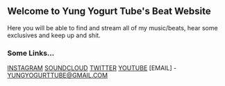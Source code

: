 ## Welcome to Yung Yogurt Tube's Beat Website
Here you will be able to find and stream all of my music/beats, hear some exclusives and keep up and shit.


### Some Links...
[INSTAGRAM](https://www.instagram.com/yungyogurttube/)
[SOUNDCLOUD](https://soundcloud.com/yungyogurttube)
[TWITTER](https://twitter.com/yungyogurttube/)
[YOUTUBE](https://www.youtube.com/channel/UCSlBcUWkRYPZkzLJSjmItZA)
[EMAIL] - YUNGYOGURTTUBE@GMAIL.COM

